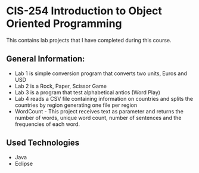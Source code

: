 # CIS-254 Introduction to Object Oriented Programming
This contains lab projects that I have completed during this course.

## General Information:
* Lab 1 is simple conversion program that converts two units, Euros and USD
* Lab 2 is a Rock, Paper, Scissor Game
* Lab 3 is a program that test alphabetical antics (Word Play)
* Lab 4 reads a CSV file containing information on countries and splits the countries by region generating one file per region
* WordCount - This project receives text as parameter and returns the number of words, unique word count, number of sentences and the frequencies of each word.

## Used Technologies
* Java
* Eclipse
